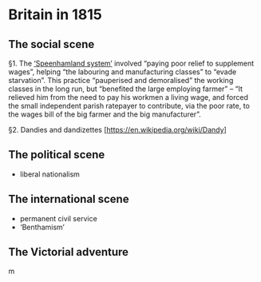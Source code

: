 # Britain in 1815

## The social scene

§1. The [‘Speenhamland system’](https://en.wikipedia.org/wiki/Speenhamland_system) involved “paying poor relief to supplement wages”, helping “the labouring and manufacturing classes” to “evade starvation”. This practice “pauperised and demoralised” the working classes in the long run, but “benefited the large employing farmer” – “It relieved him from the need to pay his workmen a living wage, and forced the small independent parish ratepayer to contribute, via the poor rate, to the wages bill of the big farmer and the big manufacturer”.

§2. Dandies and dandizettes [https://en.wikipedia.org/wiki/Dandy]

## The political scene

- liberal nationalism

## The international scene

- permanent civil service
- ‘Benthamism’

## The Victorial adventure

m
